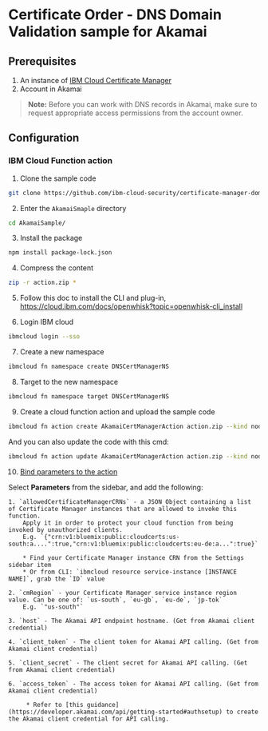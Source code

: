 # Certificate Order -  DNS Domain Validation sample for Akamai

## Prerequisites

1. An instance of [IBM Cloud Certificate Manager](https://cloud.ibm.com/docs/services/certificate-manager)
2. Account in Akamai

> **Note:** Before you can work with DNS records in Akamai, make sure to request appropriate access permissions from the account owner.

## Configuration

### IBM Cloud Function action

1. Clone the sample code

```bash
git clone https://github.com/ibm-cloud-security/certificate-manager-domain-validation-cloud-function-sample
```

2. Enter the `AkamaiSmaple` directory

```bash
cd AkamaiSample/
```

3. Install the package

```bash
npm install package-lock.json
```

4. Compress the content

```bash
zip -r action.zip *
```

5. Follow this doc to install the CLI and plug-in, https://cloud.ibm.com/docs/openwhisk?topic=openwhisk-cli_install

6. Login IBM cloud

```bash
ibmcloud login --sso
```

7. Create a new namespace

```bash
ibmcloud fn namespace create DNSCertManagerNS
```

8. Target to the new namespace

```bash
ibmcloud fn namespace target DNSCertManagerNS
```

9. Create a cloud function action and upload the sample code

```bash
ibmcloud fn action create AkamaiCertManagerAction action.zip --kind nodejs:12
```

And you can also update the code with this cmd:

```bash
ibmcloud fn action update AkamaiCertManagerAction action.zip --kind nodejs:12
```

10. [Bind parameters to the action](https://cloud.ibm.com/docs/openwhisk/parameters.html#default-params-action)

   Select **Parameters** from the sidebar, and add the following:

    1. `allowedCertificateManagerCRNs` - a JSON Object containing a list of Certificate Manager instances that are allowed to invoke this function.
        Apply it in order to protect your cloud function from being invoked by unauthorized clients.  
        E.g. `{"crn:v1:bluemix:public:cloudcerts:us-south:a....":true,"crn:v1:bluemix:public:cloudcerts:eu-de:a...":true}`

        * Find your Certificate Manager instance CRN from the Settings sidebar item
        * Or from CLI: `ibmcloud resource service-instance [INSTANCE NAME]`, grab the `ID` value

    2. `cmRegion` - your Certificate Manager service instance region value. Can be one of: `us-south`, `eu-gb`, `eu-de`, `jp-tok`  
        E.g. `"us-south"`

    3. `host` - The Akamai API endpoint hostname. (Get from Akamai client credential)

    4. `client_token` - The client token for Akamai API calling. (Get from Akamai client credential)

    5. `client_secret` - The client secret for Akamai API calling. (Get from Akamai client credential)

    6. `access_token` - The access token for Akamai API calling. (Get from Akamai client credential)

         * Refer to [this guidance](https://developer.akamai.com/api/getting-started#authsetup) to create the Akamai client credential for API calling.
